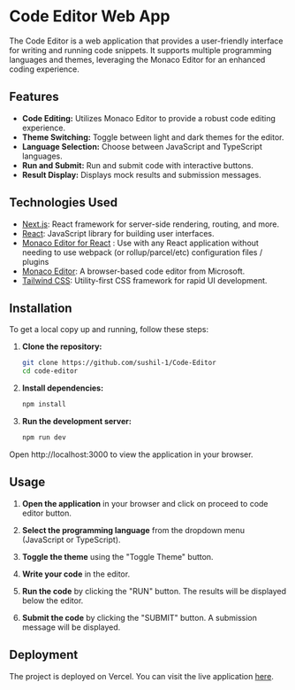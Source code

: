 # Code Editor Web App

The Code Editor is a web application that provides a user-friendly interface for writing and running code snippets. It supports multiple programming languages and themes, leveraging the Monaco Editor for an enhanced coding experience.

## Features

- **Code Editing:** Utilizes Monaco Editor to provide a robust code editing experience.
- **Theme Switching:** Toggle between light and dark themes for the editor.
- **Language Selection:** Choose between JavaScript and TypeScript languages.
- **Run and Submit:** Run and submit code with interactive buttons.
- **Result Display:** Displays mock results and submission messages.

## Technologies Used

- [Next.js](https://nextjs.org/): React framework for server-side rendering, routing, and more.
- [React](https://reactjs.org/): JavaScript library for building user interfaces.
- [Monaco Editor for React](https://github.com/suren-atoyan/monaco-react#readme) : Use with any React application without needing to use webpack (or rollup/parcel/etc) configuration files / plugins
- [Monaco Editor](https://microsoft.github.io/monaco-editor/): A browser-based code editor from Microsoft.
- [Tailwind CSS](https://tailwindcss.com/): Utility-first CSS framework for rapid UI development.

## Installation

To get a local copy up and running, follow these steps:

1. **Clone the repository:**

   ```bash
   git clone https://github.com/sushil-1/Code-Editor
   cd code-editor
   ```
2. **Install dependencies:**

   ```bash
   npm install
   ```
3. **Run the development server:**
   
   ```bash
   npm run dev
   ```
 Open http://localhost:3000 to view the application in your browser.

 ## Usage

1. **Open the application** in your browser and click on proceed to code editor button.

2. **Select the programming language** from the dropdown menu (JavaScript or TypeScript).

3. **Toggle the theme** using the "Toggle Theme" button.

4. **Write your code** in the editor.

5. **Run the code** by clicking the "RUN" button. The results will be displayed below the editor.

6. **Submit the code** by clicking the "SUBMIT" button. A submission message will be displayed.


## Deployment

The project is deployed on Vercel. You can visit the live application [here](https://code-editor-khaki.vercel.app/).


